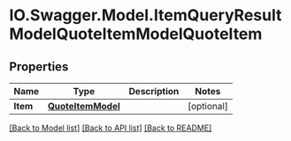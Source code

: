 # IO.Swagger.Model.ItemQueryResultModelQuoteItemModelQuoteItem
## Properties

Name | Type | Description | Notes
------------ | ------------- | ------------- | -------------
**Item** | [**QuoteItemModel**](QuoteItemModel.md) |  | [optional] 

[[Back to Model list]](../README.md#documentation-for-models) [[Back to API list]](../README.md#documentation-for-api-endpoints) [[Back to README]](../README.md)

